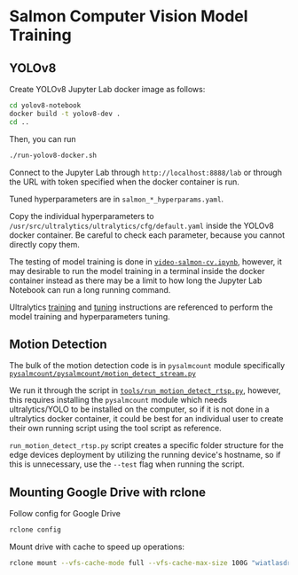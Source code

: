 # Salmon Computer Vision Model Training
## YOLOv8
Create YOLOv8 Jupyter Lab docker image as follows:
```bash
cd yolov8-notebook
docker build -t yolov8-dev .
cd ..
```

Then, you can run
```bash
./run-yolov8-docker.sh
```

Connect to the Jupyter Lab through `http://localhost:8888/lab` or through the URL with token specified
when the docker container is run.

Tuned hyperparameters are in `salmon_*_hyperparams.yaml`.

Copy the individual hyperparameters to `/usr/src/ultralytics/ultralytics/cfg/default.yaml` inside the
YOLOv8 docker container. Be careful to check each parameter, because you cannot directly copy them.

The testing of model training is done in
[`video-salmon-cv.ipynb`](video-salmon-cv.ipynb), however, it may desirable to
run the model training in a terminal inside the docker container instead as
there may be a limit to how long the Jupyter Lab Notebook can run a long
running command.

Ultralytics [training](https://docs.ultralytics.com/modes/train/) and
[tuning](https://docs.ultralytics.com/guides/hyperparameter-tuning/)
instructions are referenced to perform the model training and hyperparameters
tuning.

## Motion Detection

The bulk of the motion detection code is in `pysalmcount` module specifically
[`pysalmcount/pysalmcount/motion_detect_stream.py`](pysalmcount/pysalmcount/motion_detect_stream.py)

We run it through the script in
[`tools/run_motion_detect_rtsp.py`](tools/run_motion_detect_rtsp.py), however,
this requires installing the `pysalmcount` module which needs ultralytics/YOLO
to be installed on the computer, so if it is not done in a ultralytics docker
container, it could be best for an individual user to create their own running
script using the tool script as reference.

`run_motion_detect_rtsp.py` script creates a specific folder structure for the
edge devices deployment by utilizing the running device's hostname, so if this
is unnecessary, use the `--test` flag when running the script.

## Mounting Google Drive with rclone

Follow config for Google Drive
```bash
rclone config
```

Mount drive with cache to speed up operations:
```bash
rclone mount --vfs-cache-mode full --vfs-cache-max-size 100G "wiatlasdrive:Salmon Videos" Salmon_Videos
```
